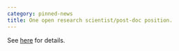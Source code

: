 ```yaml
---
category: pinned-news
title: One open research scientist/post-doc position.
---
```


See [here](https://www.riken.jp/en/careers/researchers/20230921_4/index.html) for details.
